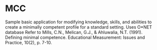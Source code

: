 # MCC
 Sample basic application for modifying knowledge, skills, and abilities to create a minimally competent profile for a standard setting. 
 Uses O*NET database
 Refer to Mills, C.N., Melican, G.J., & Ahluwalia, N.T. (1991). Defining minimal competence. Educational Measurement: Issues and Practice, 10(2), p. 7-10. 
